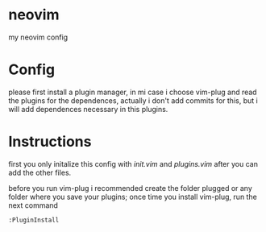 # neovim
my neovim config 

# Config #

please first install a plugin manager, in mi case i choose vim-plug and read the plugins for the dependences, actually i don't add commits for this, but i will add dependences necessary in this plugins.

# Instructions # 
first you only initalize this config with *init.vim* and *plugins.vim* after you can add the other files.

before you run vim-plug i recommended create the folder plugged or any folder where you save your plugins; once time you install vim-plug,  run the next command 
~~~~
:PluginInstall
~~~~

